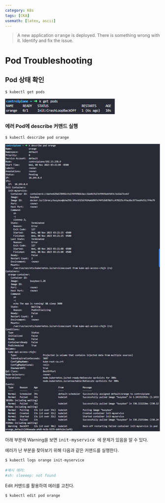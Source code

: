 ```yaml
---
category: K8s
tags: [CKA]
usemath: [latex, ascii]
---
```


> A new application <kbd>orange</kbd> is deployed. There is something wrong with it. Identify and fix the issue.



# Pod Troubleshooting

## Pod 상태 확인

```bash
$ kubectl get pods
```

![image-20231108172426456](../assets/img/2023-11-08-Pod_Troubleshooting/image-20231108172426456.png)



### 에러 Pod에 describe 커맨드 실행

```bash
$ kubectl describe pod orange
```

![image-20231108172522255](../assets/img/2023-11-08-Pod_Troubleshooting/image-20231108172522255.png)

아래 부분에 Warning을 보면 <kbd>init-myservice </kbd>에 문제가 있음을 알 수 있다.

에러가 난 부분을 찾아보기 위해 다음과 같은 커맨드를 실행한다.

```bash
$ kubectl logs orange init-myservice

#예시 에러:
#sh: sleeeep: not found
```



Edit 커맨드를 활용하여 에러를 고친다.

```bash
$ kubectl edit pod orange
```


